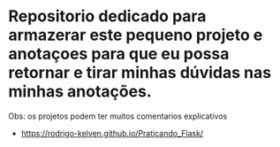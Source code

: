 # Repositorio dedicado para armazerar este pequeno projeto e anotaçoes para que eu possa retornar e tirar minhas dúvidas nas minhas anotações.
Obs: os projetos podem ter muitos comentarios explicativos

* https://rodrigo-kelven.github.io/Praticando_Flask/
